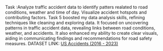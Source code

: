 Task :Analyze traffic accident data to identify patters realated to road conditions, weather and time of day. Visualize accident hotspots and contributing factors.
Task 5 boosted my data analysis skills, refining techniques like cleaning and exploring data. It focused on uncovering patterns in traffic accident data, revealing links between road conditions, weather, and accidents. It also enhanced my ability to create clear visuals, aiding in communicating findings and recommendations for road safety measures.
DATASET LINK:  [US Accidents (2016 - 2023)](https://www.kaggle.com/datasets/sobhanmoosavi/us-accidents)
